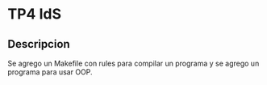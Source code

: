 # TP4 IdS
## Descripcion
Se agrego un Makefile con rules para compilar un programa y se agrego un programa para usar OOP.
